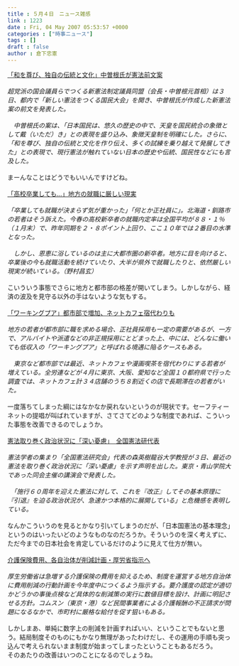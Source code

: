 ```yaml
---
title : ５月４日　ニュース雑感
link : 1223
date : Fri, 04 May 2007 05:53:57 +0000
categories : ["時事ニュース"]
tags : []
draft : false
author : 倉下忠憲
---
```


<A HREF="http://www.yomiuri.co.jp/politics/news/20070503i314.htm" TARGET="_blank">「和を尊び、独自の伝統と文化」中曽根氏が憲法前文案</A><BR><BR><I>超党派の国会議員らでつくる新憲法制定議員同盟（会長・中曽根元首相）は３日、都内で「新しい憲法をつくる国民大会」を開き、中曽根氏が作成した新憲法案の前文を発表した。<BR><BR>　中曽根氏の案は、「日本国民は、悠久の歴史の中で、天皇を国民統合の象徴として戴（いただ）き」との表現を盛り込み、象徴天皇制を明確にした。さらに、「和を尊び、独自の伝統と文化を作り伝え、多くの試練を乗り越えて発展してきた」との表現で、現行憲法が触れていない日本の歴史や伝統、国民性などにも言及した。</I><BR><BR>まーんなことはどうでもいいんですけどね。<BR><BR><A HREF="http://www.yomiuri.co.jp/national/news/20070504i502.htm" TARGET="_blank">「高校卒業しても…」地方の就職に厳しい現実</A><BR><BR><I>「卒業しても就職が決まらず気が重かった」「何とか正社員に」。北海道・釧路市の若者はそう訴えた。今春の高校新卒者の就職内定率は全国平均が８８・１％（１月末）で、昨年同期を２・８ポイント上回り、ここ１０年では２番目の水準となった。<BR><BR>　しかし、恩恵に浴しているのは主に大都市圏の新卒者。地方に目を向けると、卒業後の今も就職活動を続けていたり、大半が県外で就職したりと、依然厳しい現実が続いている。（野村昌玄）</I><BR><BR>こいういう事態でさらに地方と都市部の格差が開いてしまう。しかしながら、経済の波及を見守る以外の手はないような気もする。<BR><BR><A HREF="http://www.yomiuri.co.jp/national/news/20070504i503.htm" TARGET="_blank">「ワーキングプア」都市部で増加、ネットカフェ宿代わりも</A><BR><BR><I>地方の若者が都市部に職を求める場合、正社員採用も一定の需要があるが、一方で、アルバイトや派遣などの非正規採用にとどまった上、中には、どんなに働いても低収入の「ワーキングプア」と呼ばれる境遇に陥るケースもある。<BR><BR>　東京など都市部では最近、ネットカフェや漫画喫茶を宿代わりにする若者が増えている。全労連などが４月に東京、大阪、愛知など全国１０都府県で行った調査では、ネットカフェ計３４店舗のうち８割近くの店で長期滞在の若者がいた。</I><BR><BR>一度落ちてしまった綱にはなかなか戻れないというのが現状です。セーフティーネットの提唱が叫ばれていますが、さてさてどのような制度であれば、こういった事態を改善できるのでしょうか。<BR><BR><A HREF="http://www.asahi.com/politics/update/0503/TKY200705030138.html" TARGET="_blank">憲法取り巻く政治状況に「深い憂慮」　全国憲法研代表</A><BR><BR><I>憲法学者の集まり「全国憲法研究会」代表の森英樹龍谷大学教授が３日、最近の憲法を取り巻く政治状況に「深い憂慮」を示す声明を出した。東京・青山学院大であった同会主催の講演会で発表した。 <BR><BR>　「施行６０周年を迎えた憲法に対して、これを『改正』してその基本原理に『引退』を迫る政治状況が、急速かつ本格的に展開している」と危機感を表明している。 </I><BR><BR>なんかこういうのを見るとかなり引いてしまうのだが、「日本国憲法の基本理念」というのはいったいどのようなものなのだろうか。そういうのを深く考えずに、ただ今までの日本社会を肯定しているだけのように見えて仕方が無い。<BR><BR><A HREF="http://www.nikkei.co.jp/news/keizai/20070504AT3S2701O03052007.html" TARGET="_blank">介護保険費用、各自治体が削減計画・厚労省指示へ</A><BR><BR><I>厚生労働省は急増する介護保険の費用を抑えるため、制度を運営する地方自治体に費用削減の行動計画を今年度中につくるよう指示する。要介護度の認定が適切かどうかの事後点検など具体的な削減策の実行に数値目標を設け、計画に明記させる方針。コムスン（東京・港）など民間事業者による介護報酬の不正請求が問題になるなかで、市町村に厳格な給付を促す狙いもある。</I><BR><BR>しかしまあ、単純に数字上の削減を計画すればいい、ということでもないと思う。結局制度そのものにもかなり無理があったわけだし、その運用の手順も突っ込んで考えられないまま制度が始まってしまったということもあるだろう。<BR>そのあたりの改善はいつのことになるのでしょうね。<BR><BR><BR><BR><BR><BR><BR><BR><BR><BR><br><br>
